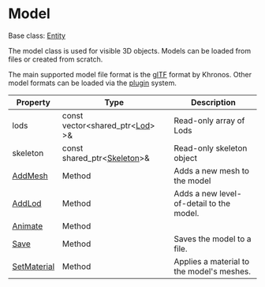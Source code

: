 # Model

Base class: [Entity](Entity.md)

The model class is used for visible 3D objects. Models can be loaded from files or created from scratch.

The main supported model file format is the [glTF](https://www.khronos.org/gltf/) format by Khronos. Other model formats can be loaded via the [plugin](Plugins.md) system.

| Property | Type | Description |
|---|---|---|
| lods | const vector<shared_ptr<[Lod](Lod.md)\> \>& | Read-only array of Lods |
| skeleton | const shared_ptr<[Skeleton](Skeleton.md)\>& | Read-only skeleton object |
| [AddMesh](Model_AddMesh.md) | Method | Adds a new mesh to the model |
| [AddLod](Model_AddLod.md) | Method |  Adds a new level-of-detail to the model. |
| [Animate](Model_Animate.md) | Method |  |
| [Save](Model_Save.md) | Method |  Saves the model to a file. |
| [SetMaterial](Model_SetMaterial.md) | Method |  Applies a material to the model's meshes. |

